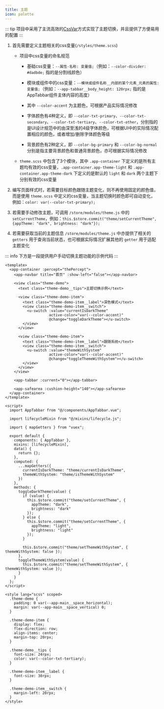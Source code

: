 ```yaml
---
title: 主题
icon: palette
---
```


::: tip
项目中采用了主流高效的[CssVar](https://developer.mozilla.org/zh-CN/docs/Web/CSS/var)方式实现了主题切换，并且提供了方便易用的配置
:::

1. 首先需要定义主题相关的css变量(`/styles/theme.scss`)

	- 项目中css变量的命名规范

		- 基础css变量：`--属性-名称: 变量值;`（例如：`--color-divider: #dadbde;` 指的是分割线颜色）

		- 模块或组件中的css变量：`--模块或组件名称__内部的某个元素_元素的属性: 变量值;`（例如：`--app-tabbar__body_height: 120rpx;` 指的是AppTabbar组件主体内容的高度）

		- 其中 `--color-accent` 为主题色，可根据产品实际情况修改

		- 字体颜色有4种定义，即 `--color-txt-primary`、`--color-txt-secondary`、`--color-txt-tertiary`、`--color-txt-other`，分别指的是UI设计规范中的由深至浅的4级字体颜色，可根据UI中的实际情况配置相应的颜色，或者增加/删除字体颜色等级

		- 背景颜色有2种定义，即 `--color-bg-primary` 和 `--color-bg-normal` 分别是指主要背景颜色和普通背景颜色，亦可根据实际情况修改

	- `theme.scss` 中包含了3个模块，其中 `.app-container` 下定义的是所有主题均有效的css变量，`.app-container.app-theme-light` 和 `.app-container.app-theme-dark` 下定义的是默认的 `light` 和 `dark` 两个主题下分别有效的css变量

1. 编写页面样式时，若需要目标颜色跟随主题变化，则不再使用固定的颜色值，而是使用 `theme.scss` 中定义的css变量，当主题切换时颜色即可自动变化，例如：`color: var(--color-txt-primary);`

1. 若需要手动修改主题，可调用 `/store/modules/theme.js` 中的 `setCurrentTheme`，例如：`this.$store.commit("theme/setCurrentTheme", {appTheme: "dark", brightness: "dark"});`

1. 若需要获取当前的主题信息 `/store/modules/theme.js` 中亦提供了相关的 `getters` 用于查询当前状态，也可根据实际情况扩展其他的 `getter` 用于适配主题变化

::: info
下方是一段提供用户手动切换主题功能的示例代码
:::

```vue {48,49,55-58,60-63,66,69}
<template>
  <app-container :percept="thePercept">
    <app-navbar title="首页" :show-left="false"></app-navbar>

    <view class="theme-demo">
      <text class="theme-demo__tips">主题切换示例</text>

      <view class="theme-demo-item">
        <text class="theme-demo-item__label">深色模式</text>
        <view class="theme-demo-item__switch">
          <u-switch :value="currentIsDarkTheme"
                    active-color="var(--color-accent)"
                    @change="toggleDarkTheme"></u-switch>
        </view>
      </view>

      <view class="theme-demo-item">
        <text class="theme-demo-item__label">跟随系统</text>
        <view class="theme-demo-item__switch">
          <u-switch :value="themeWithSystem"
                    active-color="var(--color-accent)"
                    @change="toggleThemeWithSystem"></u-switch>
        </view>
      </view>
    </view>

    <app-tabbar :current="0"></app-tabbar>

    <app-safearea :cushion-height="140"></app-safearea>
  </app-container>
</template>

<script>
  import AppTabbar from "@/components/AppTabbar.vue";

  import lifecycleMixin from "@/mixins/lifecycle.js";

  import { mapGetters } from "vuex";

  export default {
    components: { AppTabbar },
    mixins: [lifecycleMixin],
    data() {
      return {};
    },
    computed: {
      ...mapGetters({
        currentIsDarkTheme: "theme/currentIsDarkTheme",
        themeWithSystem: "theme/isThemeWithSystem"
      })
    },
    methods: {
      toggleDarkTheme(value) {
        if (value) {
          this.$store.commit("theme/setCurrentTheme", {
            appTheme: "dark",
            brightness: "dark"
          });
        } else {
          this.$store.commit("theme/setCurrentTheme", {
            appTheme: "light",
            brightness: "light"
          });
        }

        this.$store.commit("theme/setThemeWithSystem", { themeWithSystem: false });
      },
      toggleThemeWithSystem(value) {
        this.$store.commit("theme/setThemeWithSystem", { themeWithSystem: value });
      }
    }
  };
</script>

<style lang="scss" scoped>
  .theme-demo {
    padding: 0 var(--app-main__space_horizontal);
    margin: var(--app-main__space_vertical) 0;
  }

  .theme-demo-item {
    display: flex;
    flex-direction: row;
    align-items: center;
    margin-top: 20rpx;
  }

  .theme-demo__tips {
    font-size: 24rpx;
    color: var(--color-txt-tertiary);
  }

  .theme-demo-item__label {
    font-size: 30rpx;
  }

  .theme-demo-item__switch {
    margin-left: 20rpx;
  }
</style>
```
